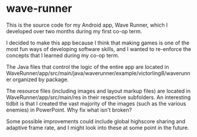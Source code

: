 # wave-runner
This is the source code for my Android app, Wave Runner, which I developed over two months during my first co-op term. 

I decided to make this app because I think that making games is one of the most fun ways of developing software skills, and I wanted to re-enforce the concepts that I learned during my co-op term.

The Java files that control the logic of the entire app are located in WaveRunner/app/src/main/java/waverunner/example/victorling8/waverunner organized by package.

The resource files (including images and layout markup files) are located in WaveRunner/app/src/main/res in their respective subfolders. An interesting tidbit is that I created the vast majority of the images (such as the various enemies) in PowerPoint. Why fix what isn't broken?

Some possible improvements could include global highscore sharing and adaptive frame rate, and I might look into these at some point in the future.
